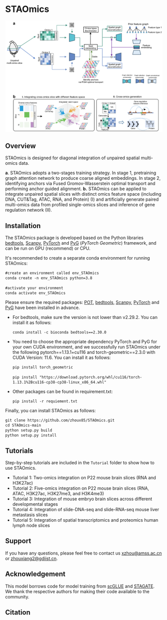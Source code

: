 # STAOmics

![](https://github.com/zhanglabtools/STAOmics/blob/main/STAOmics_overview.png)


## Overview

STAOmics is designed for diagonal integration of unpaired spatial multi-omics data.

**a**. STAOmics adopts a two-stages training strategy. In stage 1, pretraining graph attention network to produce coarse aligned embeddings. In stage 2, identifying anchors via Fused Gromov-Wasserstein optimal transport and performing anchor guided alignment. **b.** STAOmics can be applied to integrate unpaired spatial slices with distinct omics feature space (including DNA, CUT&Tag, ATAC, RNA, and Protein) (I) and artificially generate paired multi-omics data from profiled single-omics slices and inference of gene regulation network (II).



## Installation
The STAOmics package is developed based on the Python libraries [bedtools](https://anaconda.org/bioconda/bedtools), [Scanpy](https://scanpy.readthedocs.io/en/stable/), [PyTorch](https://pytorch.org/) and [PyG](https://github.com/pyg-team/pytorch_geometric) (*PyTorch Geometric*) framework, and can be run on GPU (recommend) or CPU.

It's recommended to create a separate conda environment for running STAOmics:

```
#create an environment called env_STAOmics
conda create -n env_STAOmics python=3.8

#activate your environment
conda activate env_STAOmics
```

Please ensure the required packages: [POT](https://pythonot.github.io/), [bedtools](https://anaconda.org/bioconda/bedtools), [Scanpy](https://scanpy.readthedocs.io/en/stable/), [PyTorch](https://pytorch.org/) and [PyG](https://github.com/pyg-team/pytorch_geometric) have been installed in advance.

- For bedtools, make sure the version is not lower than v2.29.2. You can install it as follows:

  ```
  conda install -c bioconda bedtools==2.30.0
  ```

- You need to choose the appropriate dependency PyTorch and PyG for your own CUDA environment, and we successfully run STAOmics under the following pytorch==1.13.1+cu116 and torch-geometric==2.3.0 with CUDA Version: 11.6. You can install it as follows:

  ```
  pip install torch_geometric
  
  pip install "https://download.pytorch.org/whl/cu116/torch-1.13.1%2Bcu116-cp38-cp38-linux_x86_64.whl"
  ```

- Other packages can be found in requirement.txt:

  ```
  pip install -r requiement.txt
  ```



Finally, you can install STAOmics as follows:

```
git clone https://github.com/zhoux85/STAOmics.git
cd STAOmics-main
python setup.py build
python setup.py install
```



## Tutorials

Step-by-step tutorials are included in the `Tutorial` folder to show how to use STAOmics. 

- Tutorial 1: Two-omics integration on P22 mouse brain slices (RNA and H3K27ac)
- Tutorial 2: Five-omics integration on P22 mouse brain slices (RNA, ATAC, H3K27ac, H3K27me3, and H3K4me3)
- Tutorial 3: Integration of mouse embryo brain slices across different developmental stages
- Tutorial 4: Integration of slide-DNA-seq and slide-RNA-seq mouse liver metastasis slices
- Tutorial 5: Integration of spatial transcriptomics and proteomics human lymph node slices



## Support

If you have any questions, please feel free to contact us [xzhou@amss.ac.cn](mailto:xzhou@amss.ac.cn) or zhouxiang2@gdiist.cn. 




## Acknowledgement
This model borrows code for model training from [scGLUE](https://github.com/gao-lab/GLUE) and [STAGATE](https://github.com/zhanglabtools/STAGATE). We thank the respective authors for making their code available to the community.



## Citation

